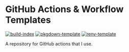 # GitHub Actions & Workflow Templates

[![build-index](https://github.com/prncevince/actions/actions/workflows/index.yaml/badge.svg)](https://github.com/prncevince/actions/actions/workflows/index.yaml)
[![pkgdown-template](https://github.com/prncevince/actions/actions/workflows/pkgdown.yaml/badge.svg)](https://github.com/prncevince/actions/actions/workflows/pkgdown.yaml)
[![renv-template](https://github.com/prncevince/actions/actions/workflows/renv.yaml/badge.svg)](https://github.com/prncevince/actions/actions/workflows/renv.yaml)

A repository for GitHub actions that I use.
